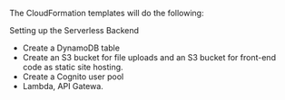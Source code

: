 
The CloudFormation templates will do the following:

Setting up the Serverless Backend

- Create a DynamoDB table
- Create an S3 bucket for file uploads and an S3 bucket for front-end code as static site hosting.
- Create a Cognito user pool
- Lambda, API Gatewa.
